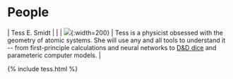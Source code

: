# People

| Tess E. Smidt | |
| ![](https://atomicarchitects.github.io/assets/img/tess_with_duck.jpg){:width=200} | Tess is a physicist obsessed with the geometry of atomic systems. She will use any and all tools to understand it -- from first-principle calculations and neural networks to <a href="https://en.wikipedia.org/wiki/Dice#Applications">D&D dice</a> and parameteric computer models. |

{% include tess.html %}
